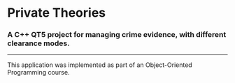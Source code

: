 # Private Theories
### A C++ QT5 project for managing crime evidence, with different clearance modes.
---
This application was implemented as part of an Object-Oriented Programming course.